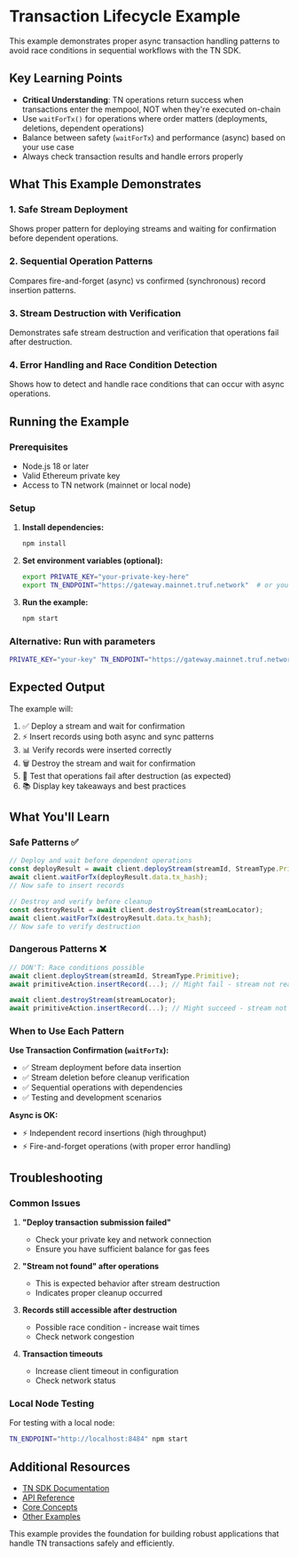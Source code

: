 # Transaction Lifecycle Example

This example demonstrates proper async transaction handling patterns to avoid race conditions in sequential workflows with the TN SDK.

## Key Learning Points

- **Critical Understanding**: TN operations return success when transactions enter the mempool, NOT when they're executed on-chain
- Use `waitForTx()` for operations where order matters (deployments, deletions, dependent operations)
- Balance between safety (`waitForTx`) and performance (async) based on your use case
- Always check transaction results and handle errors properly

## What This Example Demonstrates

### 1. Safe Stream Deployment
Shows proper pattern for deploying streams and waiting for confirmation before dependent operations.

### 2. Sequential Operation Patterns
Compares fire-and-forget (async) vs confirmed (synchronous) record insertion patterns.

### 3. Stream Destruction with Verification
Demonstrates safe stream destruction and verification that operations fail after destruction.

### 4. Error Handling and Race Condition Detection
Shows how to detect and handle race conditions that can occur with async operations.

## Running the Example

### Prerequisites
- Node.js 18 or later
- Valid Ethereum private key
- Access to TN network (mainnet or local node)

### Setup

1. **Install dependencies:**
   ```bash
   npm install
   ```

2. **Set environment variables (optional):**
   ```bash
   export PRIVATE_KEY="your-private-key-here"
   export TN_ENDPOINT="https://gateway.mainnet.truf.network"  # or your local endpoint
   ```

3. **Run the example:**
   ```bash
   npm start
   ```

### Alternative: Run with parameters
```bash
PRIVATE_KEY="your-key" TN_ENDPOINT="https://gateway.mainnet.truf.network" npm start
```

## Expected Output

The example will:
1. ✅ Deploy a stream and wait for confirmation
2. ⚡ Insert records using both async and sync patterns
3. 📊 Verify records were inserted correctly
4. 🗑️ Destroy the stream and wait for confirmation
5. 🧪 Test that operations fail after destruction (as expected)
6. 📚 Display key takeaways and best practices

## What You'll Learn

### Safe Patterns ✅
```typescript
// Deploy and wait before dependent operations
const deployResult = await client.deployStream(streamId, StreamType.Primitive);
await client.waitForTx(deployResult.data.tx_hash);
// Now safe to insert records

// Destroy and verify before cleanup
const destroyResult = await client.destroyStream(streamLocator);
await client.waitForTx(destroyResult.data.tx_hash);
// Now safe to verify destruction
```

### Dangerous Patterns ❌
```typescript
// DON'T: Race conditions possible
await client.deployStream(streamId, StreamType.Primitive);
await primitiveAction.insertRecord(...); // Might fail - stream not ready!

await client.destroyStream(streamLocator);
await primitiveAction.insertRecord(...); // Might succeed - stream not destroyed!
```

### When to Use Each Pattern

**Use Transaction Confirmation (`waitForTx`):**
- ✅ Stream deployment before data insertion
- ✅ Stream deletion before cleanup verification  
- ✅ Sequential operations with dependencies
- ✅ Testing and development scenarios

**Async is OK:**
- ⚡ Independent record insertions (high throughput)
- ⚡ Fire-and-forget operations (with proper error handling)

## Troubleshooting

### Common Issues

1. **"Deploy transaction submission failed"**
   - Check your private key and network connection
   - Ensure you have sufficient balance for gas fees

2. **"Stream not found" after operations**
   - This is expected behavior after stream destruction
   - Indicates proper cleanup occurred

3. **Records still accessible after destruction**
   - Possible race condition - increase wait times
   - Check network congestion

4. **Transaction timeouts**
   - Increase client timeout in configuration
   - Check network status

### Local Node Testing

For testing with a local node:
```bash
TN_ENDPOINT="http://localhost:8484" npm start
```

## Additional Resources

- [TN SDK Documentation](../../README.md)
- [API Reference](../../docs/api-reference.md)
- [Core Concepts](../../docs/core-concepts.md)
- [Other Examples](../)

This example provides the foundation for building robust applications that handle TN transactions safely and efficiently.